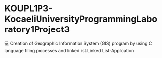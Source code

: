 # KOUPL1P3-KocaeliUniversityProgrammingLaboratory1Project3
💻   Creation of Geographic Information System (GIS) program by using C language filing processes and linked list.Linked List-Application
